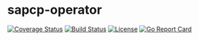 # sapcp-operator
[![Coverage Status](https://coveralls.io/repos/github/sm-operator/sapcp-operator/badge.svg?branch=master&service=github)](https://coveralls.io/github/sm-operator/sapcp-operator?branch=master)
[![Build Status](https://travis-ci.com/sm-operator/sapcp-operator.svg?branch=master)](https://travis-ci.com/sm-operator/sapcp-operator)
[![License](https://img.shields.io/badge/License-Apache%202.0-blue.svg)](https://github.com/sm-operator/sapcp-operator/blob/master/LICENSE)
[![Go Report Card](https://goreportcard.com/badge/github.com/sm-operator/sapcp-operator)](https://goreportcard.com/report/github.com/sm-operator/sapcp-operator)
